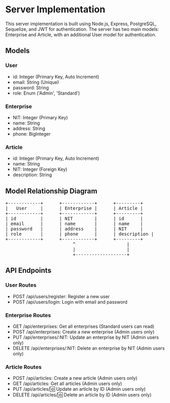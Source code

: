# Server Implementation

This server implementation is built using Node.js, Express, PostgreSQL, Sequelize, and JWT for authentication. The server has two main models: Enterprise and Article, with an additional User model for authentication.

## Models

### User

- id: Integer (Primary Key, Auto Increment)
- email: String (Unique)
- password: String
- role: Enum ('Admin', 'Standard')

### Enterprise

- NIT: Integer (Primary Key)
- name: String
- address: String
- phone: BigInteger

### Article

- id: Integer (Primary Key, Auto Increment)
- name: String
- NIT: Integer (Foreign Key)
- description: String

## Model Relationship Diagram

<pre>
+------------+      +------------+      +---------+
|   User     |      | Enterprise |      | Article |
+------------+      +------------+      +---------+
| id         |      | NIT        |      | id      |
| email      |      | name       |      | name    |
| password   |      | address    |      | NIT     |
| role       |      | phone      |      | description |
+------------+      +------------+      +---------+
                         ^                   |
                         |                   |
                         +-------------------+
</pre>

## API Endpoints

### User Routes

- POST /api/users/register: Register a new user
- POST /api/users/login: Login with email and password

### Enterprise Routes

- GET /api/enterprises: Get all enterprises (Standard users can read)
- POST /api/enterprises: Create a new enterprise (Admin users only)
- PUT /api/enterprises/:NIT: Update an enterprise by NIT (Admin users only)
- DELETE /api/enterprises/:NIT: Delete an enterprise by NIT (Admin users only)

### Article Routes

- POST /api/articles: Create a new article (Admin users only)
- GET /api/articles: Get all articles (Admin users only)
- PUT /api/articles/:id: Update an article by ID (Admin users only)
- DELETE /api/articles/:id: Delete an article by ID (Admin users only)